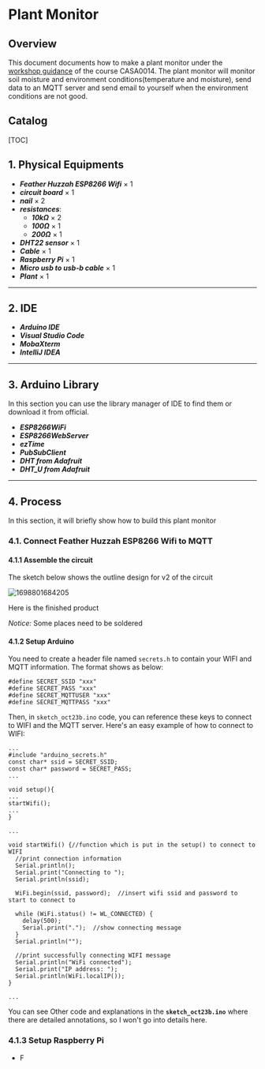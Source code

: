 # Plant Monitor

## Overview

This document documents how to make a plant monitor under the [workshop guidance](https://workshops.cetools.org/codelabs/CASA0014-2-Plant-Monitor/index.html) of the course CASA0014. The plant monitor will monitor soil moisture and environment conditions(temperature and moisture), send data to an MQTT server and send email to yourself when the environment conditions are not good.

## Catalog

[TOC]

## 1. Physical Equipments

*  ***Feather Huzzah ESP8266 Wifi***  &times; 1
* ***circuit board***  &times; 1
* ***nail*** &times; 2
* ***resistances***:
  * ***10kΩ*** &times; 2
  * ***100Ω*** &times; 1
  * ***200Ω*** &times; 1
* ***DHT22 sensor***  &times; 1
* ***Cable*** &times; 1
* ***Raspberry Pi*** &times; 1
*  ***Micro usb to usb-b cable*** &times; 1
* ***Plant*** &times; 1

****

## 2. IDE

* ***Arduino IDE***
* ***Visual Studio Code***
* ***MobaXterm***
* ***IntelliJ IDEA***

****

## 3. Arduino Library

In this section you can use the library manager of IDE to find them or download it from official.

* ***ESP8266WiFi***
* ***ESP8266WebServer***
* ***ezTime***
* ***PubSubClient***
* ***DHT  from Adafruit***
* ***DHT_U from Adafruit***

****

## 4. Process

In this section, it will briefly show how to build this plant monitor

 ### 4.1. Connect Feather Huzzah ESP8266 Wifi to MQTT

#### 4.1.1 Assemble the circuit

The sketch below shows the outline design for v2 of the circuit 

![1698801684205](C:\Users\84241\AppData\Roaming\Typora\typora-user-images\1698801684205.png)

Here is the finished product

*Notice:* Some places need to be soldered

#### 4.1.2 Setup Arduino

You need to create a header file named `secrets.h` to contain your WIFI and MQTT information. The format shows as below:

```
#define SECRET_SSID "xxx"
#define SECRET_PASS "xxx"
#define SECRET_MQTTUSER "xxx"
#define SECRET_MQTTPASS "xxx"
```

Then, in  `sketch_oct23b.ino`  code, you can reference these keys to connect to WIFI and the MQTT server. Here's an easy example of how to connect to WIFI: 

```
...
#include "arduino_secrets.h"
const char* ssid = SECRET_SSID;
const char* password = SECRET_PASS;
...

void setup(){
...
startWifi();
...
}

...

void startWifi() {//function which is put in the setup() to connect to WIFI
  //print connection information
  Serial.println();
  Serial.print("Connecting to ");
  Serial.println(ssid);

  WiFi.begin(ssid, password);  //insert wifi ssid and password to start to connect to

  while (WiFi.status() != WL_CONNECTED) {
    delay(500);
    Serial.print(".");  //show connecting message
  }
  Serial.println("");

  //print successfully connecting WIFI message
  Serial.println("WiFi connected");
  Serial.print("IP address: ");
  Serial.println(WiFi.localIP());
}

...
```

 You can see Other code and explanations in the  **`sketch_oct23b.ino`**  where there are detailed annotations, so I won't go into details here.

### 4.1.3 Setup Raspberry Pi

* F



